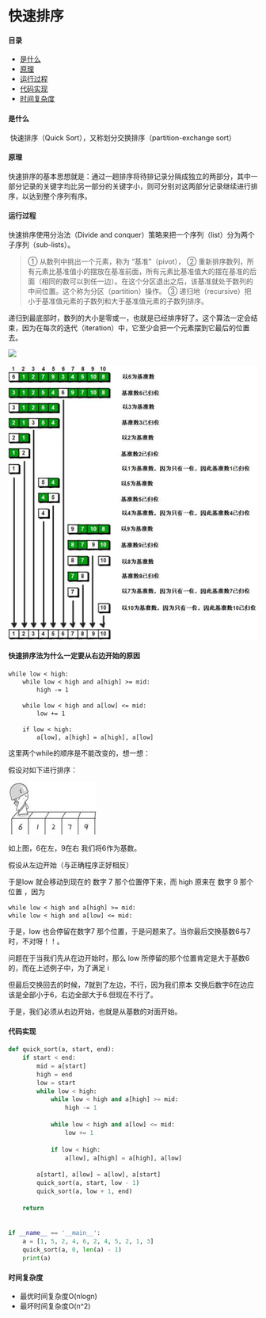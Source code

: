 # 快速排序

#### 目录

- [是什么](#是什么)
- [原理](#原理)
- [运行过程](#运行过程)
- [代码实现](#代码实现)
- [时间复杂度](#时间复杂度)



#### 是什么

​		快速排序（Quick Sort），又称划分交换排序（partition-exchange sort）



#### 原理

​		快速排序的基本思想就是：通过一趟排序将待排记录分隔成独立的两部分，其中一部分记录的关键字均比另一部分的关键字小，则可分别对这两部分记录继续进行排序，以达到整个序列有序。



#### 运行过程

快速排序使用分治法（Divide and conquer）策略来把一个序列（list）分为两个子序列（sub-lists）。

> ① 从数列中挑出一个元素，称为 “基准”（pivot），
> ② 重新排序数列，所有元素比基准值小的摆放在基准前面，所有元素比基准值大的摆在基准的后面（相同的数可以到任一边）。在这个分区退出之后，该基准就处于数列的中间位置。这个称为分区（partition）操作。
> ③ 递归地（recursive）把小于基准值元素的子数列和大于基准值元素的子数列排序。

 递归到最底部时，数列的大小是零或一，也就是已经排序好了。这个算法一定会结束，因为在每次的迭代（iteration）中，它至少会把一个元素摆到它最后的位置去。

![](https://picx.zhimg.com/v2-d4e5d0a778dba725091d8317e6bac939_720w.webp?source=d16d100b)

![](https://raw.githubusercontent.com/affectalways/Flee-as-a-bird-to-your-mountain/main/img/%E5%BF%AB%E9%80%9F%E6%8E%92%E5%BA%8F1.png)





#### 快速排序法为什么一定要从右边开始的原因

```
while low < high:
	while low < high and a[high] >= mid:
		high -= 1

	while low < high and a[low] <= mid:
		low += 1

	if low < high:
    	a[low], a[high] = a[high], a[low]
```

这里两个while的顺序是不能改变的，想一想：

假设对如下进行排序：

  ![](https://raw.githubusercontent.com/affectalways/Flee-as-a-bird-to-your-mountain/main/img/%E5%BF%AB%E9%80%9F%E6%8E%92%E5%BA%8F2.png)

如上图，6在左，9在右  我们将6作为基数。

假设从左边开始（与正确程序正好相反）

于是low 就会移动到现在的 数字 7 那个位置停下来，而  high  原来在 数字 9 那个位置 ，因为

```
while low < high and a[high] >= mid:
while low < high and a[low] <= mid:
```

于是，low 也会停留在数字7 那个位置，于是问题来了。当你最后交换基数6与7时，不对呀！！。

问题在于当我们先从在边开始时，那么 low 所停留的那个位置肯定是大于基数6的，而在上述例子中，为了满足 i

但最后交换回去的时候，7就到了左边，不行，因为我们原本 交换后数字6在边应该是全部小于6，右边全部大于6.但现在不行了。

于是，我们必须从右边开始，也就是从基数的对面开始。





#### 代码实现

```python
def quick_sort(a, start, end):
    if start < end:
        mid = a[start]
        high = end
        low = start
        while low < high:
            while low < high and a[high] >= mid:
                high -= 1

            while low < high and a[low] <= mid:
                low += 1

            if low < high:
                a[low], a[high] = a[high], a[low]

        a[start], a[low] = a[low], a[start]
        quick_sort(a, start, low - 1)
        quick_sort(a, low + 1, end)
        
    return


if __name__ == '__main__':
    a = [1, 5, 2, 4, 6, 2, 4, 5, 2, 1, 3]
    quick_sort(a, 0, len(a) - 1)
    print(a)
```



#### 时间复杂度

- 最优时间复杂度O(nlogn)
- 最坏时间复杂度O(n^2)
